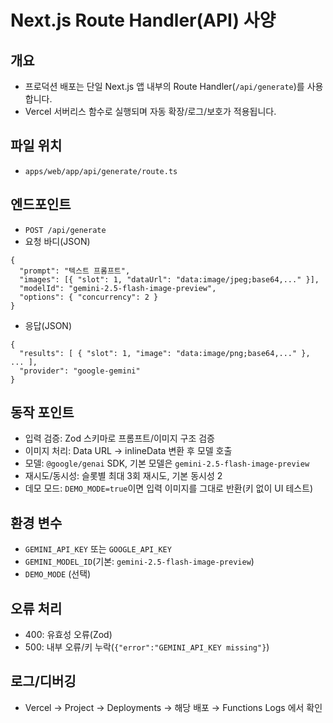 # Next.js Route Handler(API) 사양

## 개요
- 프로덕션 배포는 단일 Next.js 앱 내부의 Route Handler(`/api/generate`)를 사용합니다.
- Vercel 서버리스 함수로 실행되며 자동 확장/로그/보호가 적용됩니다.

## 파일 위치
- `apps/web/app/api/generate/route.ts`

## 엔드포인트
- `POST /api/generate`
- 요청 바디(JSON)
```
{
  "prompt": "텍스트 프롬프트",
  "images": [{ "slot": 1, "dataUrl": "data:image/jpeg;base64,..." }],
  "modelId": "gemini-2.5-flash-image-preview",
  "options": { "concurrency": 2 }
}
```
- 응답(JSON)
```
{
  "results": [ { "slot": 1, "image": "data:image/png;base64,..." }, ... ],
  "provider": "google-gemini"
}
```

## 동작 포인트
- 입력 검증: Zod 스키마로 프롬프트/이미지 구조 검증
- 이미지 처리: Data URL → inlineData 변환 후 모델 호출
- 모델: `@google/genai` SDK, 기본 모델은 `gemini-2.5-flash-image-preview`
- 재시도/동시성: 슬롯별 최대 3회 재시도, 기본 동시성 2
- 데모 모드: `DEMO_MODE=true`이면 입력 이미지를 그대로 반환(키 없이 UI 테스트)

## 환경 변수
- `GEMINI_API_KEY` 또는 `GOOGLE_API_KEY`
- `GEMINI_MODEL_ID`(기본: `gemini-2.5-flash-image-preview`)
- `DEMO_MODE` (선택)

## 오류 처리
- 400: 유효성 오류(Zod)
- 500: 내부 오류/키 누락(`{"error":"GEMINI_API_KEY missing"}`)

## 로그/디버깅
- Vercel → Project → Deployments → 해당 배포 → Functions Logs 에서 확인
